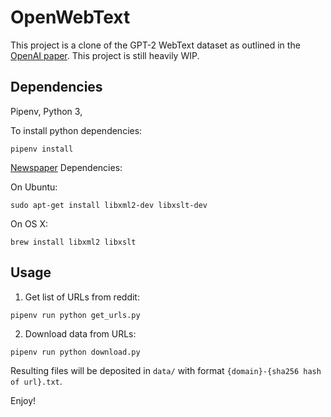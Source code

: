 # OpenWebText

This project is a clone of the GPT-2 WebText dataset as outlined in the [OpenAI paper](https://d4mucfpksywv.cloudfront.net/better-language-models/language_models_are_unsupervised_multitask_learners.pdf). This project is still heavily WIP.

## Dependencies

Pipenv, Python 3,

To install python dependencies:
```
pipenv install
```

[Newspaper](https://github.com/codelucas/newspaper#get-it-now) Dependencies:

On Ubuntu:
```
sudo apt-get install libxml2-dev libxslt-dev
```
On OS X:
```
brew install libxml2 libxslt
```
## Usage

1. Get list of URLs from reddit:

```
pipenv run python get_urls.py
```

2. Download data from URLs:

```
pipenv run python download.py
```

Resulting files will be deposited in `data/` with format `{domain}-{sha256 hash of url}.txt`.

Enjoy!
